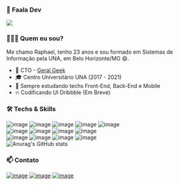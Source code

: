 ### 👋 Faala Dev 
![](https://komarev.com/ghpvc/?username=raphaeldcout)

### 👨🏻‍💻 Quem eu sou? 

Me chamo Raphael, tenho 23 anos e sou formado em Sistemas de Informação pela UNA, em Belo Horizonte/MG 😄. 

- 🚀 CTO - [Geral Geek](https://geralgeek.com.br/)
- 🎓 Centro Universitário UNA (2017 - 2021)
- 🌱 Sempre estudando techs Front-End, Back-End e Mobile
- 🔥 Codificando UI Dribbble (Em Breve)

### 🛠  Techs & Skills
![image](https://img.shields.io/badge/HTML5-E34F26?style=for-the-badge&logo=html5&logoColor=white)
![image](https://img.shields.io/badge/CSS3-1572B6?style=for-the-badge&logo=css3&logoColor=white)
![image](https://img.shields.io/badge/JavaScript-F7DF1E?style=for-the-badge&logo=javascript&logoColor=black)
![image](https://img.shields.io/badge/TypeScript-007ACC?style=for-the-badge&logo=typescript&logoColor=white)
![image](https://img.shields.io/badge/Laravel-FF2D20?style=for-the-badge&logo=laravel&logoColor=white)
<br />
![image](https://img.shields.io/badge/Flutter-02569B?style=for-the-badge&logo=flutter&logoColor=white)
![image](https://img.shields.io/badge/React_Native-20232A?style=for-the-badge&logo=react&logoColor=61DAFB)
![image](https://img.shields.io/badge/Vue.js-35495E?style=for-the-badge&logo=vue.js&logoColor=4FC08D)
![image](https://img.shields.io/badge/Tailwind_CSS-38B2AC?style=for-the-badge&logo=tailwind-css&logoColor=white)
<br />
![image](https://img.shields.io/badge/Bootstrap-563D7C?style=for-the-badge&logo=bootstrap&logoColor=white)
![image](https://img.shields.io/badge/styled--components-DB7093?style=for-the-badge&logo=styled-components&logoColor=white)
![image](https://img.shields.io/badge/Redux-593D88?style=for-the-badge&logo=redux&logoColor=white)
![image](https://img.shields.io/badge/MySQL-00000F?style=for-the-badge&logo=mysql&logoColor=white)
<br />
![Anurag's GitHub stats](https://github-readme-stats.vercel.app/api?username=raphaeldcout&show_icons=true&theme=dark)

### 📫 Contato
[![image](https://img.shields.io/badge/LinkedIn-0077B5?style=for-the-badge&logo=linkedin&logoColor=white)](https://www.linkedin.com/in/raphael-douglas-71375215a/)
[![image](https://img.shields.io/badge/Instagram-E4405F?style=for-the-badge&logo=instagram&logoColor=white)](https://www.instagram.com/raphaeldcout/)
[![image](https://img.shields.io/badge/Gmail-D14836?style=for-the-badge&logo=gmail&logoColor=white)](mailto:contato.raphaeldcout@gmail.com)

